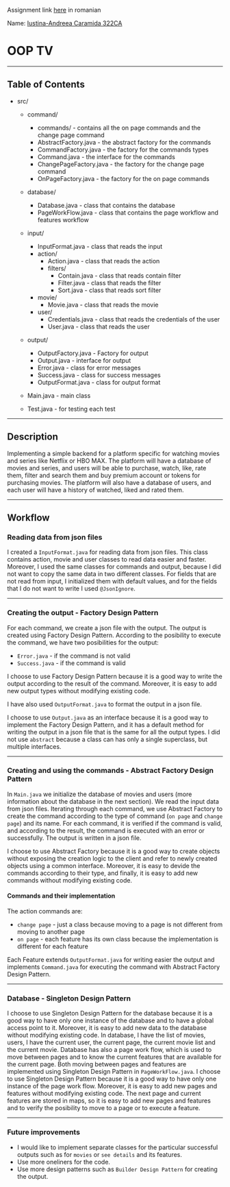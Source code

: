 Assignment link [here](https://ocw.cs.pub.ro/courses/poo-ca-cd/teme/proiect/etapa1) in romanian

Name: [Iustina-Andreea Caramida 322CA](https://github.com/iuniod)

# OOP TV

---
## Table of Contents
- src/
    - command/
        - commands/ - contains all the on page commands and the change page command
        - AbstractFactory.java - the abstract factory for the commands
        - CommandFactory.java - the factory for the commands types
        - Command.java - the interface for the commands
        - ChangePageFactory.java - the factory for the change page command
        - OnPageFactory.java - the factory for the on page commands
    - database/
        - Database.java - class that contains the database
        - PageWorkFlow.java - class that contains the page workflow and features workflow
    - input/
        - InputFormat.java - class that reads the input
        - action/
            - Action.java - class that reads the action
            - filters/
                - Contain.java - class that reads contain filter
                - Filter.java - class that reads the filter
                - Sort.java - class that reads sort filter
        - movie/
            - Movie.java - class that reads the movie
        - user/
            - Credentials.java - class that reads the credentials of the user
            - User.java - class that reads the user
    - output/
        - OutputFactory.java - Factory for output
        - Output.java - interface for output
        - Error.java - class for error messages
        - Success.java - class for success messages
        - OutputFormat.java - class for output format
        
    - Main.java - main class
    - Test.java - for testing each test

---
## Description
Implementing a simple backend for a platform specific for watching movies and series like Netflix or HBO MAX.
The platform will have a database of movies and series, and users will be able to purchase, watch, like, rate them, filter and search them and buy premium account or tokens for purchasing movies.
The platform will also have a database of users, and each user will have a history of watched, liked and rated them.

---
## Workflow
### Reading data from json files
I created a `InputFormat.java` for reading data from json files. This class contains action, movie and user classes to read data easier and faster. Moreover, I used the same classes for commands and output, because I did not want to copy the same data in two different classes. For fields that are not read from input, I initialized them with default values, and for the fields that I do not want to write I used `@JsonIgnore`.

---
### Creating the output - Factory Design Pattern
For each command, we create a json file with the output. The output is created using Factory Design Pattern. According to the posibility to execute the command, we have two posibilities for the output:
- `Error.java` - if the command is not valid
- `Success.java` - if the command is valid

I choose to use Factory Design Pattern because it is a good way to write the output according to the result of the command. Moreover, it is easy to add new output types without modifying existing code.

I have also used `OutputFormat.java` to format the output in a json file.

I choose to use `Output.java` as an interface because it is a good way to implement the Factory Design Pattern, and it has a default method for writing the output in a json file that is the same for all the output types. I did not use `abstract` because a class can has only a single superclass, but multiple interfaces.

---
### Creating and using the commands - Abstract Factory Design Pattern
In `Main.java` we initialize the database of movies and users (more information about the database in the next section). We read the input data from json files. Iterating through each command, we use Abstract Factory
to create the command according to the type of command (`on page` and `change page`) and its name. For each command, it is verified if the command is valid, and according to
the result, the command is executed with an error or successfully. The output is written in a json file.

I choose to use Abstract Factory because it is a good way to create objects without exposing the creation logic to the client and refer to newly created objects using a common interface.
Moreover, it is easy to devide the commands according to their type, and finally, it is easy to add new commands without modifying existing code.

#### Commands and their implementation
The action commands are:
- `change page` - just a class because moving to a page is not different from moving to another page
- `on page` - each feature has its own class because the implementation is different for each feature

Each Feature extends `OutputFormat.java` for writing easier the output and implements `Command.java` for executing the command with Abstract Factory Design Pattern.

---
### Database - Singleton Design Pattern
I choose to use Singleton Design Pattern for the database because it is a good way to have only one instance of the database and to have a global access point to it.
Moreover, it is easy to add new data to the database without modifying existing code.
In database, I have the list of movies, users, I have the current user, the current page, the current movie list and the current movie.
Database has also a page work flow, which is used to move between pages and to know the current features that are available for the current page.
Both moving between pages and features are implemented using Singleton Design Pattern in `PageWorkFlow.java`. I choose to use Singleton Design Pattern because it is a good way to have only one instance of the page work flow.
Moreover, it is easy to add new pages and features without modifying existing code. The next page and current features are stored in maps, so it is easy to add new pages and features and to verify the posibility to move to a page or to execute a feature.

---
### Future improvements
- I would like to implement separate classes for the particular successful outputs such as for `movies` or `see details` and its features.
- Use more oneliners for the code.
- Use more design patterns such as `Builder Design Pattern` for creating the output.